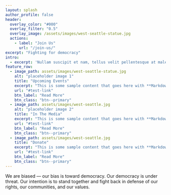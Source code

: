 ```yaml
---
layout: splash 
author_profile: false 
header:
  overlay_color: "#000"
  overlay_filter: "0.5"
  overlay_image: /assets/images/west-seattle-statue.jpg
  actions:
    - label: "Join Us"
      url: "/join-us/"
excerpt: "Fighting for democracy"
intro: 
  - excerpt: 'Nullam suscipit et nam, tellus velit pellentesque at malesuada, enim eaque. Quis nulla, netus tempor in diam gravida tincidunt, *proin faucibus* voluptate felis id sollicitudin.'
feature_row:
  - image_path: assets/images/west-seattle-statue.jpg
    alt: "placeholder image 1"
    title: "Upcoming Events"
    excerpt: "This is some sample content that goes here with **Markdown** formatting."
    url: "#test-link"
    btn_label: "Read More"
    btn_class: "btn--primary"
  - image_path: assets/images/west-seattle.jpg
    alt: "placeholder image 2"
    title: "In The Media"
    excerpt: "This is some sample content that goes here with **Markdown** formatting."
    url: "#test-link"
    btn_label: "Read More"
    btn_class: "btn--primary"
  - image_path: assets/images/west-seattle.jpg
    title: "Donate"
    excerpt: "This is some sample content that goes here with **Markdown** formatting."
    url: "#test-link"
    btn_label: "Read More"
    btn_class: "btn--primary"
---
```


We are biased — our bias is toward democracy. Our democracy is under threat. Our intention is to stand together and fight back in defense of our rights, our communities, and our values.
